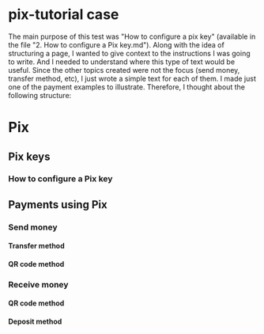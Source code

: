 # pix-tutorial case

The main purpose of this test was "How to configure a pix key" (available in the file "2. How to configure a Pix key.md"). Along with the idea of structuring a page, I wanted to give context to the instructions I was going to write. And I needed to understand where this type of text would be useful. Since the other topics created were not the focus (send money, transfer method, etc), I just wrote a simple text for each of them. I made just one of the payment examples to illustrate. Therefore, I thought about the following structure:

# Pix
## Pix keys
### How to configure a Pix key
## Payments using Pix
### Send money
#### Transfer method
#### QR code method
### Receive money
#### QR code method
#### Deposit method
